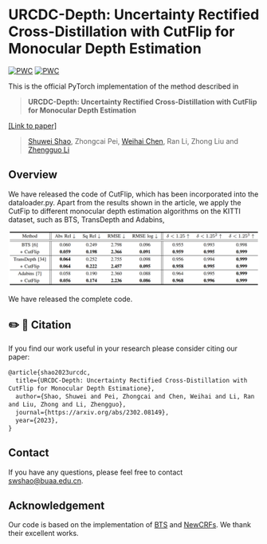 # URCDC-Depth: Uncertainty Rectified Cross-Distillation with CutFlip for Monocular Depth Estimation
[![PWC](https://img.shields.io/endpoint.svg?url=https://paperswithcode.com/badge/urcdc-depth-uncertainty-rectified-cross/monocular-depth-estimation-on-kitti-eigen)](https://paperswithcode.com/sota/monocular-depth-estimation-on-kitti-eigen?p=urcdc-depth-uncertainty-rectified-cross) 
[![PWC](https://img.shields.io/endpoint.svg?url=https://paperswithcode.com/badge/urcdc-depth-uncertainty-rectified-cross/monocular-depth-estimation-on-nyu-depth-v2)](https://paperswithcode.com/sota/monocular-depth-estimation-on-nyu-depth-v2?p=urcdc-depth-uncertainty-rectified-cross)

This is the official PyTorch implementation of the method described in

> **URCDC-Depth: Uncertainty Rectified Cross-Distillation with CutFlip for Monocular Depth Estimation** 

[[Link to paper]](https://arxiv.org/abs/2302.08149)
>
> [Shuwei Shao](https://scholar.google.com.hk/citations?hl=zh-CN&user=ecZHSVQAAAAJ), Zhongcai Pei, [Weihai Chen](https://scholar.google.com.hk/citations?hl=zh-CN&user=5PoZrcYAAAAJ), Ran Li, Zhong Liu and [Zhengguo Li](https://scholar.google.com.hk/citations?hl=zh-CN&user=LiUX7WQAAAAJ)
>

## Overview

We have released the code of CutFlip, which has been incorporated into the dataloader.py.  Apart from the results shown in the article, we apply the CutFip to different monocular depth estimation algorithms on the KITTI dataset, such as BTS, TransDepth and Adabins,

<p align="center">
<img src='images/additional_results.png' width=800/> 
</p>

We have released the complete code.

## ✏️ 📄 Citation

If you find our work useful in your research please consider citing our paper:

```
@article{shao2023urcdc,
  title={URCDC-Depth: Uncertainty Rectified Cross-Distillation with CutFlip for Monocular Depth Estimatione},
  author={Shao, Shuwei and Pei, Zhongcai and Chen, Weihai and Li, Ran and Liu, Zhong and Li, Zhengguo},
  journal={https://arxiv.org/abs/2302.08149},
  year={2023},
}
```

## Contact

If you have any questions, please feel free to contact swshao@buaa.edu.cn.


## Acknowledgement

Our code is based on the implementation of [BTS](https://github.com/cleinc/bts) and [NewCRFs](https://github.com/aliyun/NeWCRFs). We thank their excellent works.
